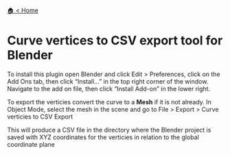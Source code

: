 [🏠 < Home](https://github.com/ChelCarriere/photogrammetry-anthropology-tools)

# Curve vertices to CSV export tool for Blender

To install this plugin open Blender and click Edit > Preferences, click on the Add Ons tab, then click “Install…” in the top right corner of the window. Navigate to the add on file, then click “Install Add-on” in the lower right.

To export the verticies convert the curve to a **Mesh** if it is not already. 
In Object Mode, select the mesh in the scene and go to File > Export > Curve verticies to CSV Export

This will produce a CSV file in the directory where the Blender project is saved with XYZ coordinates for the verticies in relation to the global coordinate plane